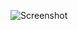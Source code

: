 ![Screenshot](https://raw.githubusercontent.com/Cryakl/Ultimate-RAT-Collection/refs/heads/main/Ozone/Screenshot.png)
